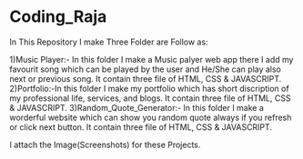 # Coding_Raja

In This Repository I make Three Folder are Follow as:

1)Music Player:- In this folder I make a Music palyer web app there I add my favourit song which can be played by the user and He/She can play also next or previous song. It contain three file of HTML, CSS & JAVASCRIPT.
2)Portfolio:-In this folder I make my portfolio which has short discription of my professional life, services, and blogs. It contain three file of HTML, CSS & JAVASCRIPT.
3)Random_Quote_Generator:- In this folder I make a worderful website which can show you random quote always if you refresh or click next button. It contain three file of HTML, CSS & JAVASCRIPT.

I attach the Image(Screenshots) for these Projects.

